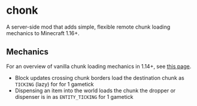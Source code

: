 # chonk

A server-side mod that adds simple, flexible remote chunk loading mechanics to Minecraft 1.16+.

## Mechanics

For an overview of vanilla chunk loading mechanics in 1.14+, see [this page](https://gist.github.com/Drovolon/24bfaae00d57e7a8ca64b792e14fa7c6).

- Block updates crossing chunk borders load the destination chunk as `TICKING` (lazy) for for 1 gametick
- Dispensing an item into the world loads the chunk the dropper or dispenser is in as `ENTITY_TICKING` for 1 gametick
